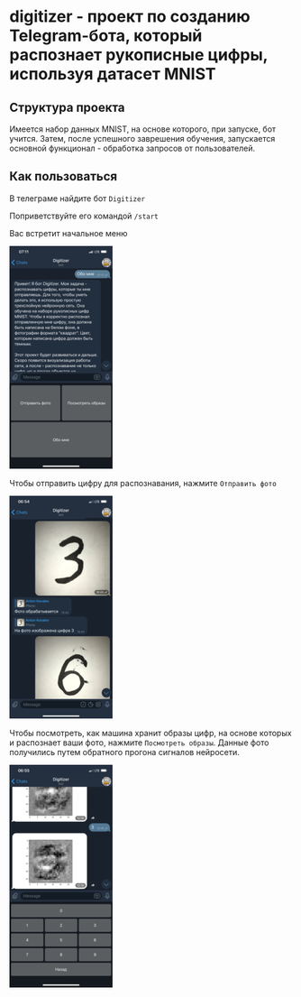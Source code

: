 # digitizer - проект по созданию Telegram-бота, который распознает рукописные цифры, используя датасет MNIST

## Структура проекта
Имеется набор данных MNIST, на основе которого, при запуске, бот учится. Затем, после успешного заврешения обучения, запускается основной функционал - обработка запросов от пользователей.

## Как пользоваться
В телеграме найдите бот `Digitizer`

Поприветствуйте его командой `/start`

Вас встретит начальное меню

![Начальное меню](sources/IMG_2359.PNG)

Чтобы отправить цифру для распознавания, нажмите `Отправить фото`

![Отправить фото](sources/IMG_2357.PNG)

Чтобы посмотреть, как машина хранит образы цифр, на основе которых и распознает ваши фото, нажмите `Посмотреть образы`. Данные фото получились путем обратного прогона сигналов нейросети.

![Посмотреть образы](sources/IMG_2358.PNG)

